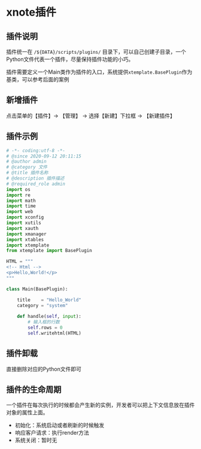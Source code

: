 # xnote插件

## 插件说明

插件统一在 `/${DATA}/scripts/plugins/` 目录下，可以自己创建子目录，一个Python文件代表一个插件，尽量保持插件功能的小巧。

插件需要定义一个Main类作为插件的入口，系统提供`xtemplate.BasePlugin`作为基类，可以参考后面的案例


## 新增插件

点击菜单的【插件】-> 【管理】 -> 选择【新建】下拉框 -> 【新建插件】

## 插件示例

```python
# -*- coding:utf-8 -*-
# @since 2020-09-12 20:11:15
# @author admin
# @category 文件
# @title 插件名称
# @description 插件描述
# @required_role admin
import os
import re
import math
import time
import web
import xconfig
import xutils
import xauth
import xmanager
import xtables
import xtemplate
from xtemplate import BasePlugin

HTML = """
<!-- Html -->
<p>Hello,World!</p>
"""

class Main(BasePlugin):

    title    = "Hello_World"
    category = "system"
    
    def handle(self, input):
        # 输入框的行数
        self.rows = 0
        self.writehtml(HTML)

```

## 插件卸载

直接删除对应的Python文件即可

## 插件的生命周期

一个插件在每次执行的时候都会产生新的实例，开发者可以把上下文信息放在插件对象的属性上面。

- 初始化：系统启动或者刷新的时候触发
- 响应客户请求：执行render方法
- 系统关闭：暂时无

